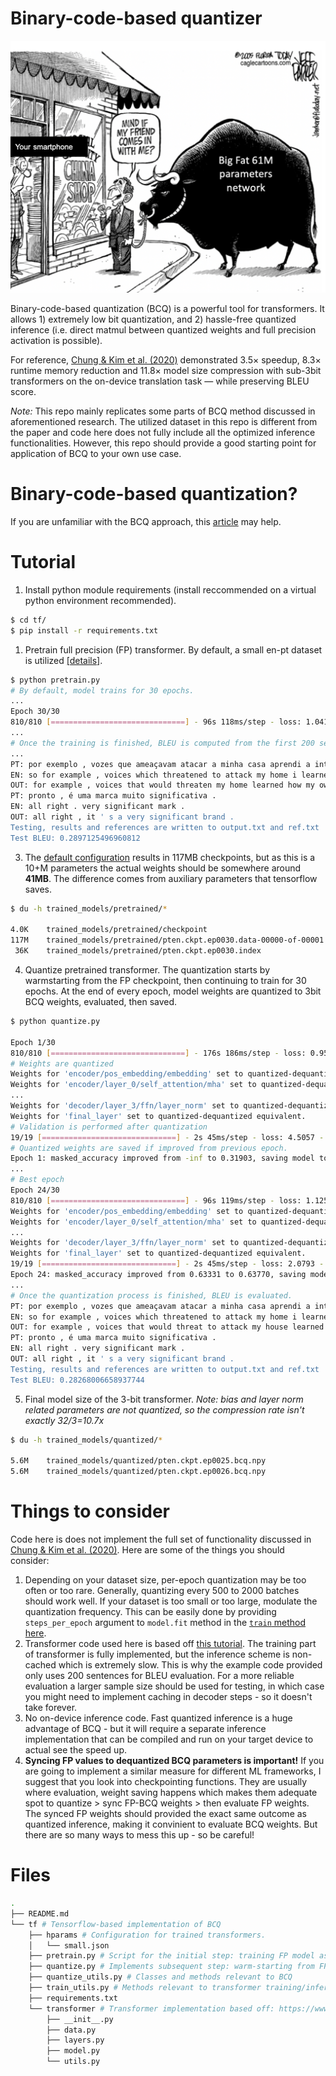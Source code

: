 # Binary-code-based quantizer

![](./doc/cover.png)

Binary-code-based quantization (BCQ) is a powerful tool for transformers. It allows 1) extremely low bit quantization, and 2) hassle-free quantized inference (i.e. direct matmul between quantized weights and full precision activation is possible).

For reference, [Chung & Kim et al. (2020)](https://aclanthology.org/2020.findings-emnlp.433/) demonstrated 3.5× speedup, 8.3× runtime memory reduction and 11.8× model size compression with sub-3bit transformers on the on-device translation task — while preserving BLEU score.

*Note:* This repo mainly replicates some parts of BCQ method discussed in aforementioned research. The utilized dataset in this repo is different from the paper and code here does not fully include all the optimized inference functionalities. However, this repo should provide a good starting point for application of BCQ to your own use case.

# Binary-code-based quantization?

If you are unfamiliar with the BCQ approach, this [article](https://sites.google.com/view/insoochung/sub-3bit-quantization) may help.

# Tutorial

1. Install python module requirements (install reccommended on a virtual python environment recommended).

```bash
$ cd tf/
$ pip install -r requirements.txt
```

1. Pretrain full precision (FP) transformer. By default, a small en-pt dataset is utilized [[details]](https://www.tensorflow.org/datasets/catalog/ted_hrlr_translate#ted_hrlr_translatept_to_en).

```bash
$ python pretrain.py
# By default, model trains for 30 epochs.
...
Epoch 30/30
810/810 [==============================] - 96s 118ms/step - loss: 1.0415 - masked_accuracy: 0.7475 - val_loss: 2.1109 - val_masked_accuracy: 0.6362
...
# Once the training is finished, BLEU is computed from the first 200 sequences of the testset.
...
PT: por exemplo , vozes que ameaçavam atacar a minha casa aprendi a interpretá-las como o meu próprio sentimento de medo e insegurança no mundo , e não como um perigo real e objetivo .
EN: so for example , voices which threatened to attack my home i learned to interpret as my own sense of fear and insecurity in the world , rather than an actual , objective danger .
OUT: for example , voices that would threaten my home learned how my own fear of fear and insecurity in the world , and not as a real danger and goal .
PT: pronto , é uma marca muito significativa .
EN: all right . very significant mark .
OUT: all right , it ' s a very significant brand .
Testing, results and references are written to output.txt and ref.txt
Test BLEU: 0.2897125496960812
```

3. The [default configuration](/tf/hparams/small.json) results in 117MB checkpoints, but as this is a 10+M parameters the actual weights should be somewhere around **41MB**. The difference comes from auxiliary parameters that tensorflow saves.

```bash
$ du -h trained_models/pretrained/*

4.0K	trained_models/pretrained/checkpoint
117M	trained_models/pretrained/pten.ckpt.ep0030.data-00000-of-00001
 36K	trained_models/pretrained/pten.ckpt.ep0030.index
```

4. Quantize pretrained transformer. The quantization starts by warmstarting from the FP checkpoint, then continuing to train for 30 epochs. At the end of every epoch, model weights are quantized to 3bit BCQ weights, evaluated, then saved.

```bash
$ python quantize.py

Epoch 1/30
810/810 [==============================] - 176s 186ms/step - loss: 0.9519 - masked_accuracy: 0.7628 - val_loss: 2.1906 - val_masked_accuracy: 0.6299 # Validation log before quantization
# Weights are quantized
Weights for 'encoder/pos_embedding/embedding' set to quantized-dequantized equivalent.
Weights for 'encoder/layer_0/self_attention/mha' set to quantized-dequantized equivalent.
...
Weights for 'decoder/layer_3/ffn/layer_norm' set to quantized-dequantized equivalent.
Weights for 'final_layer' set to quantized-dequantized equivalent.
# Validation is performed after quantization
19/19 [==============================] - 2s 45ms/step - loss: 4.5057 - masked_accuracy: 0.3190
# Quantized weights are saved if improved from previous epoch.
Epoch 1: masked_accuracy improved from -inf to 0.31903, saving model to trained_models/quantized/pten.ckpt.ep0001.bcq.npy
...
# Best epoch
Epoch 24/30
810/810 [==============================] - 96s 119ms/step - loss: 1.1256 - masked_accuracy: 0.7327 - val_loss: 2.0879 - val_masked_accuracy: 0.6387
Weights for 'encoder/pos_embedding/embedding' set to quantized-dequantized equivalent.
Weights for 'encoder/layer_0/self_attention/mha' set to quantized-dequantized equivalent.
...
Weights for 'decoder/layer_3/ffn/layer_norm' set to quantized-dequantized equivalent.
Weights for 'final_layer' set to quantized-dequantized equivalent.
19/19 [==============================] - 2s 45ms/step - loss: 2.0793 - masked_accuracy: 0.6377 # val loss and val masked_accuracy
Epoch 24: masked_accuracy improved from 0.63331 to 0.63770, saving model to trained_models/quantized/pten.ckpt.ep0024.bcq.npy
...
# Once the quantization process is finished, BLEU is evaluated.
PT: por exemplo , vozes que ameaçavam atacar a minha casa aprendi a interpretá-las como o meu próprio sentimento de medo e insegurança no mundo , e não como um perigo real e objetivo .
EN: so for example , voices which threatened to attack my home i learned to interpret as my own sense of fear and insecurity in the world , rather than an actual , objective danger .
OUT: for example , voices that would threat to attack my house learned how my own feeling of fear and insecurity in the world , not as a real danger and purpose .
PT: pronto , é uma marca muito significativa .
EN: all right . very significant mark .
OUT: all right , it ' s a very significant brand .
Testing, results and references are written to output.txt and ref.txt
Test BLEU: 0.28268006658937744

```

5. Final model size of the 3-bit transformer. *Note: bias and layer norm related parameters are not quantized, so the compression rate isn't exactly 32/3=10.7x*

```bash
$ du -h trained_models/quantized/*

5.6M	trained_models/quantized/pten.ckpt.ep0025.bcq.npy
5.6M	trained_models/quantized/pten.ckpt.ep0026.bcq.npy
```

# Things to consider

Code here is does not implement the full set of functionality discussed in [Chung & Kim et al. (2020)](https://aclanthology.org/2020.findings-emnlp.433/). Here are some of the things you should consider:

1. Depending on your dataset size, per-epoch quantization may be too often or too rare. Generally, quantizing every 500 to 2000 batches should work well. If your dataset is too small or too large, modulate the quantization frequency. This can be easily done by providing `steps_per_epoch` argument to `model.fit` method in the [`train` method here](/tf/train_utils.py).
2. Transformer code used here is based off [this tutorial](https://www.tensorflow.org/text/tutorials/nmt_with_attention). The training part of transformer is fully implemented, but the inference scheme is non-cached which is extremely slow. This is why the example code provided only uses 200 sentences for BLEU evaluation. For a more reliable evaluation a larger sample size should be used for testing, in which case you might need to implement caching in decoder steps - so it doesn't take forever.
3. No on-device inference code. Fast quantized inference is a huge advantage of BCQ - but it will require a separate inference implementation that can be compiled and run on your target device to actual see the speed up.
4. **Syncing FP values to dequantized BCQ parameters is important!** If you are going to implement a similar measure for different ML frameworks, I suggest that you look into checkpointing functions. They are usually where evaluation, weight saving happens which makes them adequate spot to quantize > sync FP-BCQ weights > then evaluate FP weights. The synced FP weights should provided the exact same outcome as quantized inference, making it convinient to evaluate BCQ weights. But there are so many ways to mess this up - so be careful!


# Files
```bash
.
├── README.md
└── tf # Tensorflow-based implementation of BCQ
    ├── hparams # Configuration for trained transformers.
    │   └── small.json
    ├── pretrain.py # Script for the initial step: training FP model as a starting point of BCQ.
    ├── quantize.py # Implements subsequent step: warm-starting from FP model to perform BCQ.
    ├── quantize_utils.py # Classes and methods relevant to BCQ
    ├── train_utils.py # Methods relevant to transformer training/inference
    ├── requirements.txt
    └── transformer # Transformer implementation based off: https://www.tensorflow.org/text/tutorials/nmt_with_attention
        ├── __init__.py
        ├── data.py
        ├── layers.py
        ├── model.py
        └── utils.py
```